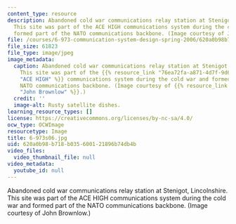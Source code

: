 ```yaml
---
content_type: resource
description: Abandoned cold war communications relay station at Stenigot, Lincolnshire.
  This site was part of the ACE HIGH communications system during the cold war and
  formed part of the NATO communications backbone. (Image courtesy of John Brownlow.)
file: /courses/6-973-communication-system-design-spring-2006/620a0b98b718b035600121896b74db4b_6-973s06.jpg
file_size: 61823
file_type: image/jpeg
image_metadata:
  caption: Abandoned cold war communications relay station at Stenigot, Lincolnshire.
    This site was part of the {{% resource_link "76ea72fa-a871-4d7f-9d6c-e773064afe55"
    "ACE HIGH" %}} communications system during the cold war and formed part of the
    NATO communications backbone. (Image courtesy of {{% resource_link "99112891-f60f-43a3-8cec-0b37741f19aa"
    "John Brownlow" %}}.)
  credit: ''
  image-alt: Rusty satellite dishes.
learning_resource_types: []
license: https://creativecommons.org/licenses/by-nc-sa/4.0/
ocw_type: OCWImage
resourcetype: Image
title: 6-973s06.jpg
uid: 620a0b98-b718-b035-6001-21896b74db4b
video_files:
  video_thumbnail_file: null
video_metadata:
  youtube_id: null
---
```

Abandoned cold war communications relay station at Stenigot, Lincolnshire. This site was part of the ACE HIGH communications system during the cold war and formed part of the NATO communications backbone. (Image courtesy of John Brownlow.)